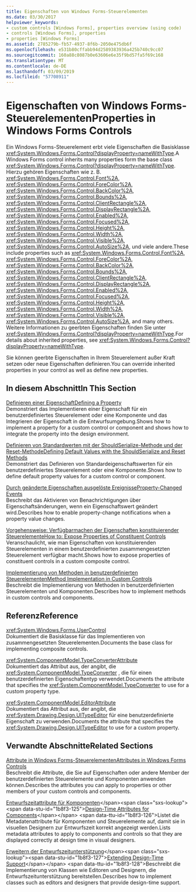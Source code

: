 ```yaml
---
title: Eigenschaften von Windows Forms-Steuerelementen
ms.date: 03/30/2017
helpviewer_keywords:
- custom controls [Windows Forms], properties overview (using code)
- controls [Windows Forms], properties
- properties [Windows Forms]
ms.assetid: 2785279b-fb57-4937-8f6b-2050e475db6f
ms.openlocfilehash: e531b80cffabb94d2589383936a425b740c9cc07
ms.sourcegitcommit: 160a88c8087b0e63606e6e35f9bd57fa5f69c168
ms.translationtype: MT
ms.contentlocale: de-DE
ms.lasthandoff: 03/09/2019
ms.locfileid: "57708911"
---
```

# <a name="properties-in-windows-forms-controls"></a><span data-ttu-id="1b8f3-102">Eigenschaften von Windows Forms-Steuerelementen</span><span class="sxs-lookup"><span data-stu-id="1b8f3-102">Properties in Windows Forms Controls</span></span>
<span data-ttu-id="1b8f3-103">Ein Windows Forms-Steuerelement erbt viele Eigenschaften die Basisklasse <xref:System.Windows.Forms.Control?displayProperty=nameWithType>.</span><span class="sxs-lookup"><span data-stu-id="1b8f3-103">A Windows Forms control inherits many properties form the base class <xref:System.Windows.Forms.Control?displayProperty=nameWithType>.</span></span> <span data-ttu-id="1b8f3-104">Hierzu gehören Eigenschaften wie z. B. <xref:System.Windows.Forms.Control.Font%2A>, <xref:System.Windows.Forms.Control.ForeColor%2A>, <xref:System.Windows.Forms.Control.BackColor%2A>, <xref:System.Windows.Forms.Control.Bounds%2A>, <xref:System.Windows.Forms.Control.ClientRectangle%2A>, <xref:System.Windows.Forms.Control.DisplayRectangle%2A>, <xref:System.Windows.Forms.Control.Enabled%2A>, <xref:System.Windows.Forms.Control.Focused%2A>, <xref:System.Windows.Forms.Control.Height%2A>, <xref:System.Windows.Forms.Control.Width%2A>, <xref:System.Windows.Forms.Control.Visible%2A>, <xref:System.Windows.Forms.Control.AutoSize%2A>, und viele andere.</span><span class="sxs-lookup"><span data-stu-id="1b8f3-104">These include properties such as <xref:System.Windows.Forms.Control.Font%2A>, <xref:System.Windows.Forms.Control.ForeColor%2A>, <xref:System.Windows.Forms.Control.BackColor%2A>, <xref:System.Windows.Forms.Control.Bounds%2A>, <xref:System.Windows.Forms.Control.ClientRectangle%2A>, <xref:System.Windows.Forms.Control.DisplayRectangle%2A>, <xref:System.Windows.Forms.Control.Enabled%2A>, <xref:System.Windows.Forms.Control.Focused%2A>, <xref:System.Windows.Forms.Control.Height%2A>, <xref:System.Windows.Forms.Control.Width%2A>, <xref:System.Windows.Forms.Control.Visible%2A>, <xref:System.Windows.Forms.Control.AutoSize%2A>, and many others.</span></span> <span data-ttu-id="1b8f3-105">Weitere Informationen zu geerbten Eigenschaften finden Sie unter <xref:System.Windows.Forms.Control?displayProperty=nameWithType>.</span><span class="sxs-lookup"><span data-stu-id="1b8f3-105">For details about inherited properties, see <xref:System.Windows.Forms.Control?displayProperty=nameWithType>.</span></span>  
  
 <span data-ttu-id="1b8f3-106">Sie können geerbte Eigenschaften in Ihrem Steuerelement außer Kraft setzen oder neue Eigenschaften definieren.</span><span class="sxs-lookup"><span data-stu-id="1b8f3-106">You can override inherited properties in your control as well as define new properties.</span></span>  
  
## <a name="in-this-section"></a><span data-ttu-id="1b8f3-107">In diesem Abschnitt</span><span class="sxs-lookup"><span data-stu-id="1b8f3-107">In This Section</span></span>  
 [<span data-ttu-id="1b8f3-108">Definieren einer Eigenschaft</span><span class="sxs-lookup"><span data-stu-id="1b8f3-108">Defining a Property</span></span>](defining-a-property-in-windows-forms-controls.md)  
 <span data-ttu-id="1b8f3-109">Demonstriert das Implementieren einer Eigenschaft für ein benutzerdefiniertes Steuerelement oder eine Komponente und das Integrieren der Eigenschaft in die Entwurfsumgebung.</span><span class="sxs-lookup"><span data-stu-id="1b8f3-109">Shows how to implement a property for a custom control or component and shows how to integrate the property into the design environment.</span></span>  
  
 [<span data-ttu-id="1b8f3-110">Definieren von Standardwerten mit der ShouldSerialize-Methode und der Reset-Methode</span><span class="sxs-lookup"><span data-stu-id="1b8f3-110">Defining Default Values with the ShouldSerialize and Reset Methods</span></span>](defining-default-values-with-the-shouldserialize-and-reset-methods.md)  
 <span data-ttu-id="1b8f3-111">Demonstriert das Definieren von Standardeigenschaftswerten für ein benutzerdefiniertes Steuerelement oder eine Komponente.</span><span class="sxs-lookup"><span data-stu-id="1b8f3-111">Shows how to define default property values for a custom control or component.</span></span>  
  
 [<span data-ttu-id="1b8f3-112">Durch geänderte Eigenschaften ausgelöste Ereignisse</span><span class="sxs-lookup"><span data-stu-id="1b8f3-112">Property-Changed Events</span></span>](property-changed-events.md)  
 <span data-ttu-id="1b8f3-113">Beschreibt das Aktivieren von Benachrichtigungen über Eigenschaftsänderungen, wenn ein Eigenschaftswert geändert wird.</span><span class="sxs-lookup"><span data-stu-id="1b8f3-113">Describes how to enable property-change notifications when a property value changes.</span></span>  
  
 [<span data-ttu-id="1b8f3-114">Vorgehensweise: Verfügbarmachen der Eigenschaften konstituierender Steuerelemente</span><span class="sxs-lookup"><span data-stu-id="1b8f3-114">How to: Expose Properties of Constituent Controls</span></span>](how-to-expose-properties-of-constituent-controls.md)  
 <span data-ttu-id="1b8f3-115">Veranschaulicht, wie man Eigenschaften von konstituierenden Steuerelementen in einem benutzerdefinierten zusammengesetzten Steuerelement verfügbar macht.</span><span class="sxs-lookup"><span data-stu-id="1b8f3-115">Shows how to expose properties of constituent controls in a custom composite control.</span></span>  
  
 [<span data-ttu-id="1b8f3-116">Implementierung von Methoden in benutzerdefinierten Steuerelementen</span><span class="sxs-lookup"><span data-stu-id="1b8f3-116">Method Implementation in Custom Controls</span></span>](method-implementation-in-custom-controls.md)  
 <span data-ttu-id="1b8f3-117">Beschreibt die Implementierung von Methoden in benutzerdefinierten Steuerelementen und Komponenten.</span><span class="sxs-lookup"><span data-stu-id="1b8f3-117">Describes how to implement methods in custom controls and components.</span></span>  
  
## <a name="reference"></a><span data-ttu-id="1b8f3-118">Referenz</span><span class="sxs-lookup"><span data-stu-id="1b8f3-118">Reference</span></span>  
 <xref:System.Windows.Forms.UserControl>  
 <span data-ttu-id="1b8f3-119">Dokumentiert die Basisklasse für das Implementieren von zusammengesetzten Steuerelementen.</span><span class="sxs-lookup"><span data-stu-id="1b8f3-119">Documents the base class for implementing composite controls.</span></span>  
  
 <xref:System.ComponentModel.TypeConverterAttribute>  
 <span data-ttu-id="1b8f3-120">Dokumentiert das Attribut aus, der angibt, die <xref:System.ComponentModel.TypeConverter> , die für einen benutzerdefinierten Eigenschaftentyp verwendet.</span><span class="sxs-lookup"><span data-stu-id="1b8f3-120">Documents the attribute that specifies the <xref:System.ComponentModel.TypeConverter> to use for a custom property type.</span></span>  
  
 <xref:System.ComponentModel.EditorAttribute>  
 <span data-ttu-id="1b8f3-121">Dokumentiert das Attribut aus, der angibt, die <xref:System.Drawing.Design.UITypeEditor> für eine benutzerdefinierte Eigenschaft zu verwenden.</span><span class="sxs-lookup"><span data-stu-id="1b8f3-121">Documents the attribute that specifies the <xref:System.Drawing.Design.UITypeEditor> to use for a custom property.</span></span>  
  
## <a name="related-sections"></a><span data-ttu-id="1b8f3-122">Verwandte Abschnitte</span><span class="sxs-lookup"><span data-stu-id="1b8f3-122">Related Sections</span></span>  
 [<span data-ttu-id="1b8f3-123">Attribute in Windows Forms-Steuerelementen</span><span class="sxs-lookup"><span data-stu-id="1b8f3-123">Attributes in Windows Forms Controls</span></span>](attributes-in-windows-forms-controls.md)  
 <span data-ttu-id="1b8f3-124">Beschreibt die Attribute, die Sie auf Eigenschaften oder andere Member der benutzerdefinierten Steuerelemente und Komponenten anwenden können.</span><span class="sxs-lookup"><span data-stu-id="1b8f3-124">Describes the attributes you can apply to properties or other members of your custom controls and components.</span></span>  
  
 <span data-ttu-id="1b8f3-125">[Entwurfszeitattribute für Komponenten](https://docs.microsoft.com/previous-versions/visualstudio/visual-studio-2013/tk67c2t8(v=vs.120))</span><span class="sxs-lookup"><span data-stu-id="1b8f3-125">[Design-Time Attributes for Components](https://docs.microsoft.com/previous-versions/visualstudio/visual-studio-2013/tk67c2t8(v=vs.120))</span></span>  
 <span data-ttu-id="1b8f3-126">Listet die Metadatenattribute für Komponenten und Steuerelemente auf, damit sie in visuellen Designern zur Entwurfszeit korrekt angezeigt werden.</span><span class="sxs-lookup"><span data-stu-id="1b8f3-126">Lists metadata attributes to apply to components and controls so that they are displayed correctly at design time in visual designers.</span></span>  
  
 <span data-ttu-id="1b8f3-127">[Erweitern der Entwurfszeitunterstützung](https://docs.microsoft.com/previous-versions/visualstudio/visual-studio-2013/37899azc(v=vs.120))</span><span class="sxs-lookup"><span data-stu-id="1b8f3-127">[Extending Design-Time Support](https://docs.microsoft.com/previous-versions/visualstudio/visual-studio-2013/37899azc(v=vs.120))</span></span>  
 <span data-ttu-id="1b8f3-128">Beschreibt die Implementierung von Klassen wie Editoren und Designern, die Entwurfszeitunterstützung bereitstellen.</span><span class="sxs-lookup"><span data-stu-id="1b8f3-128">Describes how to implement classes such as editors and designers that provide design-time support.</span></span>
